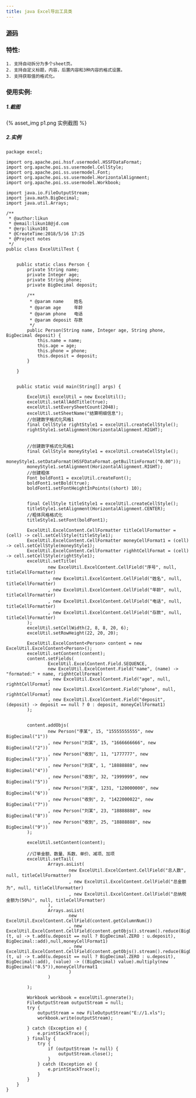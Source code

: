 ```yaml
---
title: java Excel导出工具类
---
```

### [源码](https://github.com/crewor/Notes/blob/master/util/poi/ExcelUtil.java)
### 特性:
    1. 支持自动拆分为多个sheet页。
    2. 支持自定义标题，内容，后置内容和3种内容的格式设置。
    3. 支持获取值的格式化。
    
<!--more-->
### 使用实例:
    
##### 1.截图
{% asset_img p1.png 实例截图 %}
##### 2.实例
    package excel;
    ​
    import org.apache.poi.hssf.usermodel.HSSFDataFormat;
    import org.apache.poi.ss.usermodel.CellStyle;
    import org.apache.poi.ss.usermodel.Font;
    import org.apache.poi.ss.usermodel.HorizontalAlignment;
    import org.apache.poi.ss.usermodel.Workbook;
    ​
    import java.io.FileOutputStream;
    import java.math.BigDecimal;
    import java.util.Arrays;
    ​
    /**
     * @author:likun
     * @email:likun18@jd.com
     * @erp:likun101
     * @CreateTime:2018/5/16 17:25
     * @Project notes
     */
    public class ExcelUtilTest {
    ​
    ​
        public static class Person {
            private String name;
            private Integer age;
            private String phone;
            private BigDecimal deposit;
    ​
            /**
             * @param name    姓名
             * @param age     年龄
             * @param phone   电话
             * @param deposit 存款
             */
            public Person(String name, Integer age, String phone, BigDecimal deposit) {
                this.name = name;
                this.age = age;
                this.phone = phone;
                this.deposit = deposit;
            }
    ​
        }
    ​
    ​
        public static void main(String[] args) {
    ​
            ExcelUtil excelUtil = new ExcelUtil();
            excelUtil.setAllAddTitle(true);
            excelUtil.setEverySheetCount(2048);
            excelUtil.setSheetName("结算明细信息");
            //创建数字格式化风格1
            final CellStyle rightStyle1 = excelUtil.createCellStyle();
            rightStyle1.setAlignment(HorizontalAlignment.RIGHT);
    ​
    ​
            //创建数字格式化风格1
            final CellStyle moneyStyle1 = excelUtil.createCellStyle();
            moneyStyle1.setDataFormat(HSSFDataFormat.getBuiltinFormat("0.00"));
            moneyStyle1.setAlignment(HorizontalAlignment.RIGHT);
            //创建粗体
            Font boldFont1 = excelUtil.createFont();
            boldFont1.setBold(true);
            boldFont1.setFontHeightInPoints((short) 10);
    ​
    ​
            final CellStyle titleStyle1 = excelUtil.createCellStyle();
            titleStyle1.setAlignment(HorizontalAlignment.CENTER);
            //粗体风格格式化
            titleStyle1.setFont(boldFont1);
    ​
            ExcelUtil.ExcelContent.CellFormatter titleCellFormatter = (cell) -> cell.setCellStyle(titleStyle1);
            ExcelUtil.ExcelContent.CellFormatter moneyCellFormat1 = (cell) -> cell.setCellStyle(moneyStyle1);
            ExcelUtil.ExcelContent.CellFormatter righhtCellFormat = (cell) -> cell.setCellStyle(rightStyle1);
            excelUtil.setTitle(
                    new ExcelUtil.ExcelContent.CellField("序号", null, titleCellFormatter)
                    , new ExcelUtil.ExcelContent.CellField("姓名", null, titleCellFormatter)
                    , new ExcelUtil.ExcelContent.CellField("年龄", null, titleCellFormatter)
                    , new ExcelUtil.ExcelContent.CellField("电话", null, titleCellFormatter)
                    , new ExcelUtil.ExcelContent.CellField("存款", null, titleCellFormatter)
            );
            excelUtil.setCellWidth(2, 8, 8, 20, 6);
            excelUtil.setRowHeight(22, 20, 20);
    ​
            ExcelUtil.ExcelContent<Person> content = new ExcelUtil.ExcelContent<Person>();
            excelUtil.setContent(content);
            content.setFields(
                    ExcelUtil.ExcelContent.Field.SEQUENCE,
                    new ExcelUtil.ExcelContent.Field("name", (name) -> "formated:" + name, righhtCellFormat)
                    , new ExcelUtil.ExcelContent.Field("age", null, righhtCellFormat)
                    , new ExcelUtil.ExcelContent.Field("phone", null, righhtCellFormat)
                    , new ExcelUtil.ExcelContent.Field("deposit", (deposit) -> deposit == null ? 0 : deposit, moneyCellFormat1)
            );
    ​
    ​
            content.addObjs(
                    new Person("李某", 15, "15555555555", new BigDecimal("1"))
                    , new Person("刘某", 15, "1666666666", new BigDecimal("2"))
                    , new Person("收到", 11, "1777777", new BigDecimal("3"))
                    , new Person("刘某", 1, "18888888", new BigDecimal("4"))
                    , new Person("收到", 32, "1999999", new BigDecimal("5"))
                    , new Person("刘某", 1231, "120000000", new BigDecimal("6"))
                    , new Person("收到", 2, "1422000022", new BigDecimal("7"))
                    , new Person("刘某", 23, "18888888", new BigDecimal("8"))
                    , new Person("收到", 25, "18888888", new BigDecimal("9"))
            );
    ​
            excelUtil.setContent(content);
    ​
            //订单金额、数量、系数、单价、减项、加项
            excelUtil.setTail(
                    Arrays.asList(
                            new ExcelUtil.ExcelContent.CellField("总人数", null, titleCellFormatter)
                            , new ExcelUtil.ExcelContent.CellField("总金额为", null, titleCellFormatter)
                            , new ExcelUtil.ExcelContent.CellField("总纳税金额为(50%)", null, titleCellFormatter)
                    ),
                    Arrays.asList(
                            new ExcelUtil.ExcelContent.CellField(content.getColumnNum())
                            , new ExcelUtil.ExcelContent.CellField(content.getObjs().stream().reduce(BigDecimal.ZERO, (t, u) -> t.add(u.deposit == null ? BigDecimal.ZERO : u.deposit), BigDecimal::add),null,moneyCellFormat1)
                            , new ExcelUtil.ExcelContent.CellField(content.getObjs().stream().reduce(BigDecimal.ZERO, (t, u) -> t.add(u.deposit == null ? BigDecimal.ZERO : u.deposit), BigDecimal::add), (value) -> ((BigDecimal) value).multiply(new BigDecimal("0.5")),moneyCellFormat1
                            )
                    )
    ​
            );
    ​
            Workbook workbook = excelUtil.gnnerate();
            FileOutputStream outputStream = null;
            try {
                outputStream = new FileOutputStream("E://1.xls");
                workbook.write(outputStream);
    ​
            } catch (Exception e) {
                e.printStackTrace();
            } finally {
                try {
                    if (outputStream != null) {
                        outputStream.close();
                    }
                } catch (Exception e) {
                    e.printStackTrace();
                }
            }
        }
    }
        


